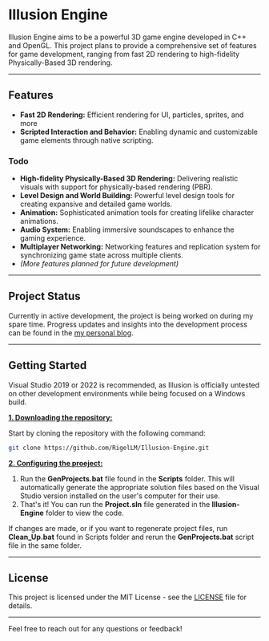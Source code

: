 # Illusion Engine

Illusion Engine aims to be a powerful 3D game engine developed in C++ and OpenGL. This project plans to provide a comprehensive set of features for game development, ranging from fast 2D rendering to high-fidelity Physically-Based 3D rendering.

***

## Features

- **Fast 2D Rendering:** Efficient rendering for UI, particles, sprites, and more
- **Scripted Interaction and Behavior:** Enabling dynamic and customizable game elements through native scripting.

### Todo

- **High-fidelity Physically-Based 3D Rendering:** Delivering realistic visuals with support for physically-based rendering (PBR).
- **Level Design and World Building:** Powerful level design tools for creating expansive and detailed game worlds.
- **Animation:** Sophisticated animation tools for creating lifelike character animations.
- **Audio System:** Enabling immersive soundscapes to enhance the gaming experience.
- **Multiplayer Networking:** Networking features and replication system for synchronizing game state across multiple clients.
- *(More features planned for future development)*

***

## Project Status

Currently in active development, the project is being worked on during my spare time. Progress updates and insights into the development process can be found in the [my personal blog](https://rigellm.github.io).

***

## Getting Started

Visual Studio 2019 or 2022 is recommended, as Illusion is officially untested on other development environments while being focused on a Windows build.

<ins>**1. Downloading the repository:**</ins>

Start by cloning the repository with the following command:

```bash
git clone https://github.com/RigelLM/Illusion-Engine.git
```

<ins>**2. Configuring the proeject:**</ins>

1. Run the **GenProjects.bat** file found in the **Scripts** folder. This will automatically generate the appropriate solution files based on the Visual Studio version installed on the user's computer for their use.
2. That's it! You can run the **Project.sln** file generated in the **Illusion-Engine** folder to view the code.

If changes are made, or if you want to regenerate project files, run **Clean_Up.bat** found in Scripts folder and rerun the **GenProjects.bat** script file in the same folder.

***

## License

This project is licensed under the MIT License - see the [LICENSE](./LICENSE) file for details.

***

Feel free to reach out for any questions or feedback!

